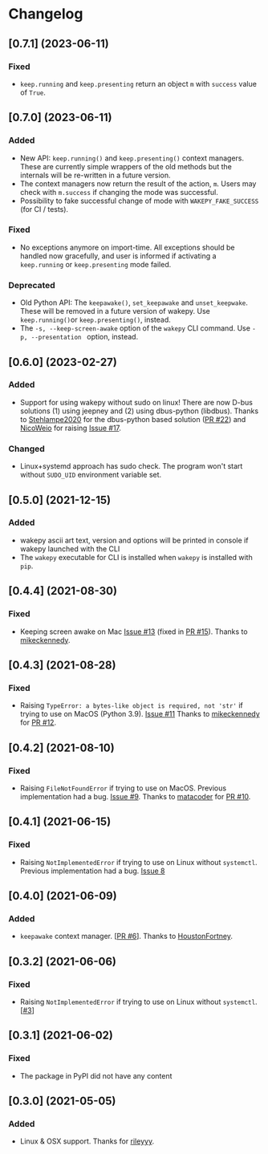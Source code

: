 # Changelog 

## [0.7.1] (2023-06-11)
### Fixed
- `keep.running` and `keep.presenting` return an object `m` with `success` value of `True`.
   
## [0.7.0] (2023-06-11)
### Added
- New API: `keep.running()` and `keep.presenting()` context managers. These are currently simple wrappers of the old methods but the internals will be re-written in a future version. 
- The context managers now return the result of the action, `m`. Users may check with `m.success` if changing the mode was successful.
- Possibility to fake successful change of mode with `WAKEPY_FAKE_SUCCESS` (for CI / tests).
### Fixed
- No exceptions anymore on import-time. All exceptions should be handled now gracefully, and user is informed if activating a `keep.running` or `keep.presenting` mode failed.
  
### Deprecated
- Old Python API:  The `keepawake()`, `set_keepawake` and `unset_keepwake`. These will be removed in a future version of wakepy. Use `keep.running()`or `keep.presenting()`, instead.
- The `-s, --keep-screen-awake` option of the `wakepy` CLI command. Use `-p, --presentation ` option, instead. 

## [0.6.0] (2023-02-27)
### Added
- Support for using wakepy without sudo on linux! There are now D-bus solutions (1) using  jeepney and (2) using dbus-python (libdbus). Thanks to [Stehlampe2020](https://github.com/Stehlampe2020) for the dbus-python based solution ([PR #22](https://github.com/fohrloop/wakepy/pull/22)) and [NicoWeio](https://github.com/NicoWeio) for raising  [Issue #17](https://github.com/fohrloop/wakepy/issues/17). 
### Changed
- Linux+systemd approach has sudo check. The program won't start without `SUDO_UID` environment variable set.

## [0.5.0] (2021-12-15)
### Added
- wakepy ascii art text, version and options will be printed in console if wakepy launched with the CLI
- The `wakepy` executable for CLI is installed when `wakepy` is installed with `pip`.

## [0.4.4] (2021-08-30)
### Fixed
- Keeping screen awake on Mac [Issue #13](https://github.com/fohrloop/wakepy/issues/13) (fixed in [PR #15](https://github.com/fohrloop/wakepy/pull/15)). Thanks to [mikeckennedy](https://github.com/mikeckennedy).

## [0.4.3] (2021-08-28)
### Fixed
- Raising `TypeError: a bytes-like object is required, not 'str'` if trying to use on MacOS (Python 3.9). [Issue #11](https://github.com/fohrloop/wakepy/issues/11) Thanks to [mikeckennedy](https://github.com/mikeckennedy) for [PR #12](https://github.com/fohrloop/wakepy/pull/12).

## [0.4.2] (2021-08-10)
### Fixed
- Raising `FileNotFoundError` if trying to use on MacOS. Previous implementation had a bug. [Issue #9](https://github.com/fohrloop/wakepy/issues/9). Thanks to [matacoder](https://github.com/matacoder) for [PR #10](https://github.com/fohrloop/wakepy/pull/10).

## [0.4.1] (2021-06-15)
### Fixed
- Raising `NotImplementedError` if trying to use on Linux without `systemctl`. Previous implementation had a bug. [Issue 8](https://github.com/fohrloop/wakepy/issues/8)


## [0.4.0] (2021-06-09)
### Added 
- `keepawake` context manager. [[PR #6](https://github.com/fohrloop/wakepy/pull/6)]. Thanks to [HoustonFortney](https://github.com/HoustonFortney).

## [0.3.2] (2021-06-06)
### Fixed
- Raising `NotImplementedError` if trying to use on Linux without `systemctl`. [[#3](https://github.com/fohrloop/wakepy/pull/3)]

## [0.3.1] (2021-06-02)
### Fixed
- The package in PyPI did not have any content

## [0.3.0] (2021-05-05)
### Added
- Linux & OSX support. Thanks for [rileyyy](https://github.com/rileyyy).